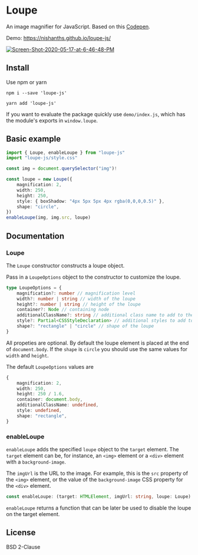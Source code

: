# Loupe

An image magnifier for JavaScript. Based on this [Codepen](https://codepen.io/pixelacorn/pen/eNObea).

Demo: https://nishanths.github.io/loupe-js/

<a href="https://nishanths.github.io/loupe-js">
	<img src="https://i.ibb.co/hRkZ1X2/Screen-Shot-2020-05-17-at-6-46-48-PM.png" alt="Screen-Shot-2020-05-17-at-6-46-48-PM" border="0">
</a>

## Install

Use npm or yarn

```
npm i --save 'loupe-js'
```

```
yarn add 'loupe-js'
```

If you want to evaluate the package quickly use `demo/index.js`, which has the module's
exports in `window.loupe`.

## Basic example

```typescript
import { Loupe, enableLoupe } from "loupe-js"
import "loupe-js/style.css"

const img = document.querySelector("img")!

const loupe = new Loupe({
	magnification: 2,
	width: 250,
	height: 250,
	style: { boxShadow: "4px 5px 5px 4px rgba(0,0,0,0.5)" },
	shape: "circle",
})
enableLoupe(img, img.src, loupe)
```

## Documentation

### Loupe

The `Loupe` constructor constructs a loupe object.

Pass in a `LoupeOptions` object to the constructor to customize the loupe.

```typescript
type LoupeOptions = {
	magnification?: number // magnification level
	width?: number | string // width of the loupe
	height?: number | string // height of the loupe
	container?: Node // containing node
	additionalClassName?: string // additional class name to add to the loupe element
	style?: Partial<CSSStyleDeclaration> // additional styles to add to the loupe element
	shape?: "rectangle" | "circle" // shape of the loupe
}
```

All propeties are optional. By default the loupe element is placed at the end of `document.body`. If the `shape` is `circle` you should use the same values for `width` and `height`.

The default `LoupeOptions` values are

```typescript
{
	magnification: 2,
	width: 250,
	height: 250 / 1.6,
	container: document.body,
	additionalClassName: undefined,
	style: undefined,
	shape: "rectangle",
}
```

### enableLoupe

`enableLoupe` adds the specified `loupe` object to the `target` element. The `target`
element can be, for instance, an `<img>` element or a `<div>` element with a
`background-image`.

The `imgUrl` is the URL to the image. For example, this is the `src` property
of the `<img>` element, or the value of the `background-image` CSS property for
the `<div>` element.

```typescript
const enableLoupe: (target: HTMLElement, imgUrl: string, loupe: Loupe) => () => void;
```

`enableLoupe` returns a function that can be later be used to disable the loupe
on the target element.

## License

BSD 2-Clause
